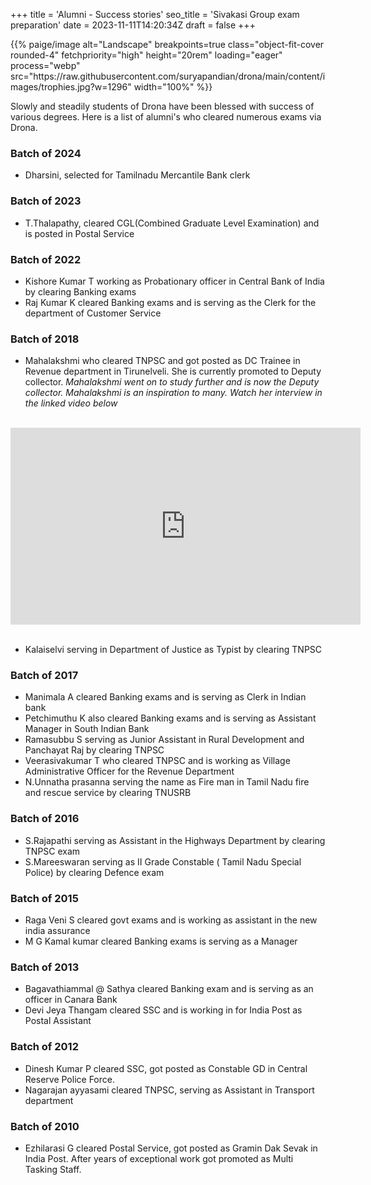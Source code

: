 +++
title = 'Alumni - Success stories'
seo_title = 'Sivakasi Group exam preparation'
date = 2023-11-11T14:20:34Z
draft = false
+++

<p>{{% paige/image alt="Landscape" breakpoints=true class="object-fit-cover rounded-4" fetchpriority="high" height="20rem" loading="eager" process="webp" src="https://raw.githubusercontent.com/suryapandian/drona/main/content/images/trophies.jpg?w=1296" width="100%" %}}</p>


Slowly and steadily students of Drona have been blessed with success of various degrees. Here is a list of alumni's who cleared numerous exams via Drona.

### Batch of 2024
- Dharsini, selected for Tamilnadu Mercantile Bank clerk 

### Batch of 2023
- T.Thalapathy, cleared CGL(Combined Graduate Level Examination) and is posted in Postal Service 

### Batch of 2022
- Kishore Kumar T working as Probationary officer in Central Bank of India  by clearing Banking exams
- Raj Kumar K cleared Banking exams and is serving as the Clerk for the department of Customer Service

### Batch of 2018

- Mahalakshmi who cleared TNPSC and got posted as DC Trainee in Revenue department in Tirunelveli. She is currently promoted to Deputy collector.
<i> Mahalakshmi went on to study further and is now the Deputy collector. Mahalakshmi is an inspiration to many. Watch her interview in the linked video below </i>
</br></br>
<center>
<iframe width="560" height="315" src="https://www.youtube.com/embed/H5k_MDXKRLU?si=me77ufeuXXBbgi0u" title="YouTube video player" frameborder="0" allow="accelerometer; autoplay; clipboard-write; encrypted-media; gyroscope; picture-in-picture; web-share" allowfullscreen></iframe>
</center>
</br>

- Kalaiselvi serving in Department of Justice as Typist by clearing TNPSC

### Batch of 2017
- Manimala A cleared Banking exams and is serving as Clerk in Indian bank
- Petchimuthu K also cleared Banking exams and is serving as Assistant Manager in South Indian Bank 
- Ramasubbu S serving as Junior Assistant in Rural Development and Panchayat Raj by clearing TNPSC
- Veerasivakumar T who cleared TNPSC and is working as Village Administrative Officer for the Revenue Department
- N.Unnatha prasanna serving the name as Fire man in Tamil Nadu fire and rescue service by clearing TNUSRB

### Batch of 2016
- S.Rajapathi serving as Assistant in the Highways Department by clearing TNPSC exam
- S.Mareeswaran serving as II Grade Constable ( Tamil Nadu Special Police) by clearing Defence exam

### Batch of 2015
- Raga Veni S cleared govt exams and is working as assistant in the new india assurance
- M G Kamal kumar cleared Banking exams is serving as a Manager


### Batch of 2013
- Bagavathiammal @ Sathya cleared Banking exam and is serving as an officer in Canara Bank
- Devi Jeya Thangam cleared SSC and is working in for India Post as Postal Assistant 


### Batch of 2012
- Dinesh Kumar P cleared SSC, got posted as Constable GD in Central Reserve Police Force.
- Nagarajan ayyasami cleared TNPSC, serving as Assistant in Transport department 


### Batch of 2010
- Ezhilarasi G cleared Postal Service, got posted as Gramin Dak Sevak in India Post. After years of exceptional work got promoted as Multi Tasking Staff.
